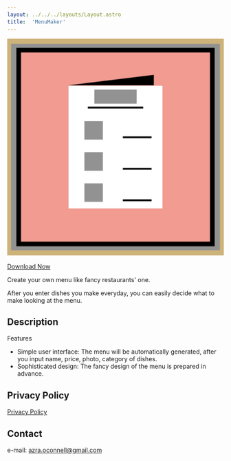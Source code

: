 ```yaml
---
layout: ../../../layouts/Layout.astro
title:  'MenuMaker'
---
```


![the framed icon of this app](MenuMaker_icon_framed.png)

[Download Now](https://apps.apple.com/app/menumaker-simple-design/id6670743591?)

Create your own menu like fancy restaurants' one.

After you enter dishes you make everyday, you can easily decide what to make looking at the menu.

## Description

Features

- Simple user interface: The menu will be automatically generated, after you input name, price, photo, category of dishes.  
- Sophisticated design: The fancy design of the menu is prepared in advance.

## Privacy Policy

[Privacy Policy](/apps/menumaker/privacy_policy/)


## Contact
e-mail: azra.oconnell@gmail.com